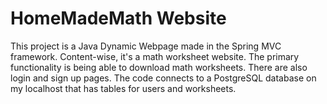 # HomeMadeMath Website

This project is a Java Dynamic Webpage made in the Spring MVC framework. Content-wise, it's a math worksheet website. The primary functionality is being able to download math worksheets. There are also login and sign up pages. The code connects to a PostgreSQL database on my localhost that has tables for users and worksheets. 
